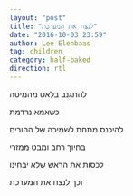 ```yaml
---
layout: "post"
title: "לנצח את המערכת"
date: "2016-10-03 23:59"
author: Lee Elenbaas
tag: children
category: half-baked
direction: rtl
---
```

להתגנב בלאט מהמיטה

כשאמא נרדמת

להיכנס מתחת לשמיכה של ההורים

בחיוך רחב ומבט ממזרי

לכסות את הראש שלא יבחינו

וכך לנצח את המערכת
